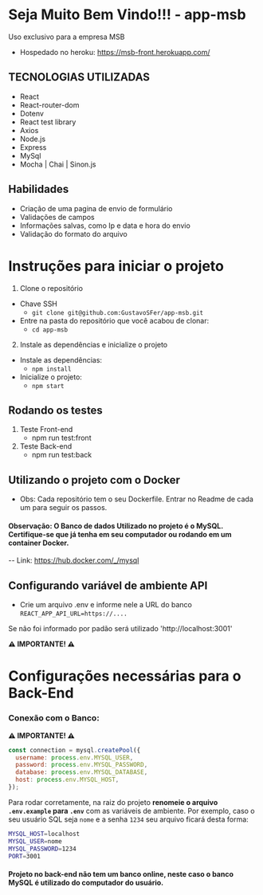# Seja Muito Bem Vindo!!! - app-msb
<p>Uso exclusivo para a empresa MSB</p>

  * Hospedado no heroku: https://msb-front.herokuapp.com/

## TECNOLOGIAS UTILIZADAS
<ul>
  <li>React</li>
  <li>React-router-dom</li>
  <li>Dotenv</li>
  <li>React test library</li>
  <li>Axios</li>
  <li>Node.js</li>
  <li>Express</li>
  <li>MySql</li>
  <li>Mocha | Chai | Sinon.js </li>
</ul>

## Habilidades
<ul>
  <li>Criação de uma pagina de envio de formulário</li>
  <li>Validações de campos</li>
  <li>Informações salvas, como Ip e data e hora do envio</li>
  <li>Validação do formato do arquivo</li>
</ul>


# Instruções para iniciar o projeto

1. Clone o repositório
  * Chave SSH
    * `git clone git@github.com:GustavoSFer/app-msb.git`
  * Entre na pasta do repositório que você acabou de clonar:
    * `cd app-msb`

2. Instale as dependências e inicialize o projeto
  * Instale as dependências:
    * `npm install`
  * Inicialize o projeto:
    * `npm start`

## Rodando os testes
1. Teste Front-end
    * npm run test:front
2. Teste Back-end
    * npm run test:back

## Utilizando o projeto com o Docker
  * Obs: Cada repositório tem o seu Dockerfile. Entrar no Readme de cada um para seguir os passos.

#### Observação: O Banco de dados Utilizado no projeto é o MySQL. Certifique-se que já tenha em seu computador ou rodando em um container Docker.
 -- Link: https://hub.docker.com/_/mysql

## Configurando variável de ambiente API
  * Crie um arquivo .env e informe nele a URL do banco
  ``` REACT_APP_API_URL=https://.... ```
<p>
  Se não foi informado por padão será utilizado 'http://localhost:3001'
</p>

**⚠️ IMPORTANTE! ⚠️**
# Configurações necessárias para o Back-End

### Conexão com o Banco:

**⚠️ IMPORTANTE! ⚠️**

```javascript
const connection = mysql.createPool({
  username: process.env.MYSQL_USER,
  password: process.env.MYSQL_PASSWORD,
  database: process.env.MYSQL_DATABASE,
  host: process.env.MYSQL_HOST,
});
```
Para rodar corretamente, na raiz do projeto **renomeie o arquivo `.env.example` para `.env`** com as variáveis de ambiente. Por exemplo, caso o seu usuário SQL seja `nome` e a senha `1234` seu arquivo ficará desta forma:

```sh
MYSQL_HOST=localhost
MYSQL_USER=nome
MYSQL_PASSWORD=1234
PORT=3001
```

#### Projeto no back-end não tem um banco online, neste caso o banco MySQL é utilizado do computador do usuário.
